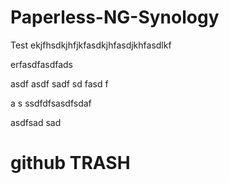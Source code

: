 # Paperless-NG-Synology

Test
ekjfhsdkjhfjkfasdkjhfasdjkhfasdlkf

erfasdfasdfads


asdf
asdf
sadf
sd
fasd
f

a
s
ssdfdfsasdfsdaf


asdfsad
sad
 
 # github TRASH
